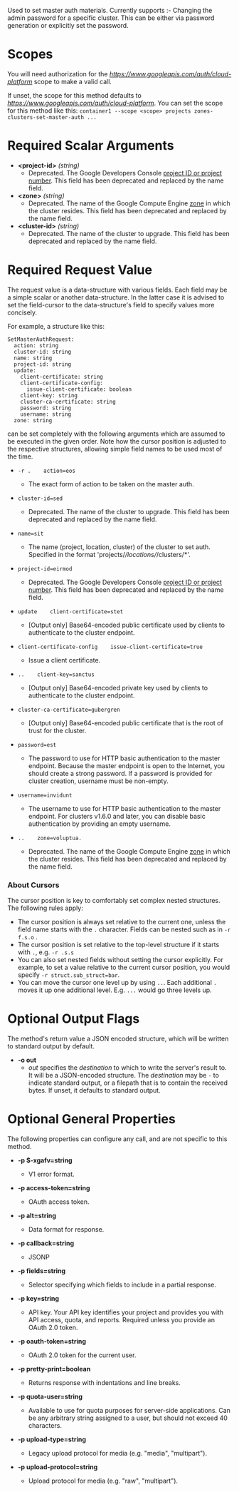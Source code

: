 Used to set master auth materials. Currently supports :-
Changing the admin password for a specific cluster.
This can be either via password generation or explicitly set the password.
# Scopes

You will need authorization for the *https://www.googleapis.com/auth/cloud-platform* scope to make a valid call.

If unset, the scope for this method defaults to *https://www.googleapis.com/auth/cloud-platform*.
You can set the scope for this method like this: `container1 --scope <scope> projects zones-clusters-set-master-auth ...`
# Required Scalar Arguments
* **&lt;project-id&gt;** *(string)*
    - Deprecated. The Google Developers Console [project ID or project
        number](https://support.google.com/cloud/answer/6158840).
        This field has been deprecated and replaced by the name field.
* **&lt;zone&gt;** *(string)*
    - Deprecated. The name of the Google Compute Engine
        [zone](/compute/docs/zones#available) in which the cluster
        resides.
        This field has been deprecated and replaced by the name field.
* **&lt;cluster-id&gt;** *(string)*
    - Deprecated. The name of the cluster to upgrade.
        This field has been deprecated and replaced by the name field.
# Required Request Value

The request value is a data-structure with various fields. Each field may be a simple scalar or another data-structure.
In the latter case it is advised to set the field-cursor to the data-structure's field to specify values more concisely.

For example, a structure like this:
```
SetMasterAuthRequest:
  action: string
  cluster-id: string
  name: string
  project-id: string
  update:
    client-certificate: string
    client-certificate-config:
      issue-client-certificate: boolean
    client-key: string
    cluster-ca-certificate: string
    password: string
    username: string
  zone: string

```

can be set completely with the following arguments which are assumed to be executed in the given order. Note how the cursor position is adjusted to the respective structures, allowing simple field names to be used most of the time.

* `-r .    action=eos`
    - The exact form of action to be taken on the master auth.
* `cluster-id=sed`
    - Deprecated. The name of the cluster to upgrade.
        This field has been deprecated and replaced by the name field.
* `name=sit`
    - The name (project, location, cluster) of the cluster to set auth.
        Specified in the format &#39;projects/*/locations/*/clusters/*&#39;.
* `project-id=eirmod`
    - Deprecated. The Google Developers Console [project ID or project
        number](https://support.google.com/cloud/answer/6158840).
        This field has been deprecated and replaced by the name field.
* `update    client-certificate=stet`
    - [Output only] Base64-encoded public certificate used by clients to
        authenticate to the cluster endpoint.
* `client-certificate-config    issue-client-certificate=true`
    - Issue a client certificate.

* `..    client-key=sanctus`
    - [Output only] Base64-encoded private key used by clients to authenticate
        to the cluster endpoint.
* `cluster-ca-certificate=gubergren`
    - [Output only] Base64-encoded public certificate that is the root of
        trust for the cluster.
* `password=est`
    - The password to use for HTTP basic authentication to the master endpoint.
        Because the master endpoint is open to the Internet, you should create a
        strong password.  If a password is provided for cluster creation, username
        must be non-empty.
* `username=invidunt`
    - The username to use for HTTP basic authentication to the master endpoint.
        For clusters v1.6.0 and later, you can disable basic authentication by
        providing an empty username.

* `..    zone=voluptua.`
    - Deprecated. The name of the Google Compute Engine
        [zone](/compute/docs/zones#available) in which the cluster
        resides.
        This field has been deprecated and replaced by the name field.


### About Cursors

The cursor position is key to comfortably set complex nested structures. The following rules apply:

* The cursor position is always set relative to the current one, unless the field name starts with the `.` character. Fields can be nested such as in `-r f.s.o` .
* The cursor position is set relative to the top-level structure if it starts with `.`, e.g. `-r .s.s`
* You can also set nested fields without setting the cursor explicitly. For example, to set a value relative to the current cursor position, you would specify `-r struct.sub_struct=bar`.
* You can move the cursor one level up by using `..`. Each additional `.` moves it up one additional level. E.g. `...` would go three levels up.


# Optional Output Flags

The method's return value a JSON encoded structure, which will be written to standard output by default.

* **-o out**
    - *out* specifies the *destination* to which to write the server's result to.
      It will be a JSON-encoded structure.
      The *destination* may be `-` to indicate standard output, or a filepath that is to contain the received bytes.
      If unset, it defaults to standard output.
# Optional General Properties

The following properties can configure any call, and are not specific to this method.

* **-p $-xgafv=string**
    - V1 error format.

* **-p access-token=string**
    - OAuth access token.

* **-p alt=string**
    - Data format for response.

* **-p callback=string**
    - JSONP

* **-p fields=string**
    - Selector specifying which fields to include in a partial response.

* **-p key=string**
    - API key. Your API key identifies your project and provides you with API access, quota, and reports. Required unless you provide an OAuth 2.0 token.

* **-p oauth-token=string**
    - OAuth 2.0 token for the current user.

* **-p pretty-print=boolean**
    - Returns response with indentations and line breaks.

* **-p quota-user=string**
    - Available to use for quota purposes for server-side applications. Can be any arbitrary string assigned to a user, but should not exceed 40 characters.

* **-p upload-type=string**
    - Legacy upload protocol for media (e.g. &#34;media&#34;, &#34;multipart&#34;).

* **-p upload-protocol=string**
    - Upload protocol for media (e.g. &#34;raw&#34;, &#34;multipart&#34;).
